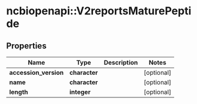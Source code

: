 # ncbiopenapi::V2reportsMaturePeptide


## Properties
Name | Type | Description | Notes
------------ | ------------- | ------------- | -------------
**accession_version** | **character** |  | [optional] 
**name** | **character** |  | [optional] 
**length** | **integer** |  | [optional] 


